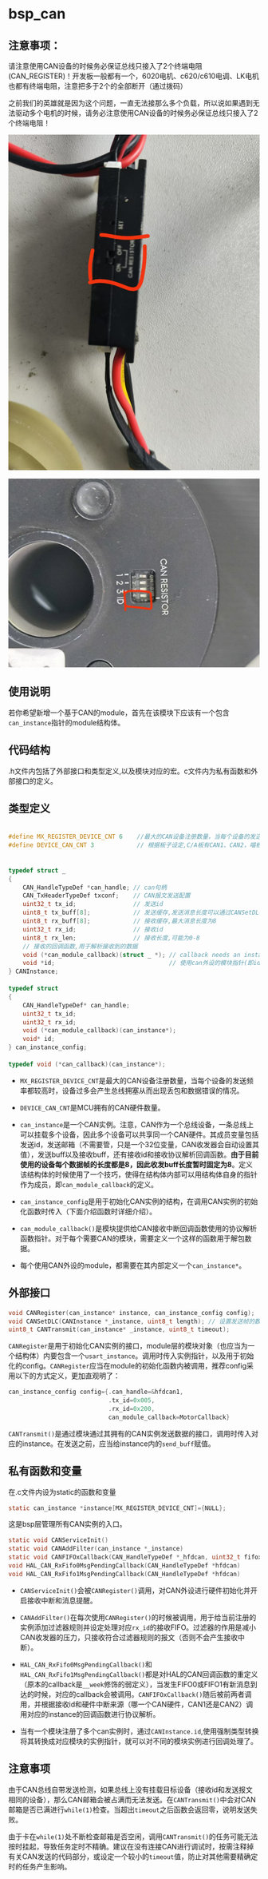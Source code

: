 # bsp_can

## 注意事项：
请注意使用CAN设备的时候务必保证总线只接入了2个终端电阻(CAN_REGISTER)！开发板一般都有一个，6020电机、c620/c610电调、LK电机也都有终端电阻，注意把多于2个的全部断开（通过拨码）

之前我们的英雄就是因为这个问题，一直无法接那么多个负载，所以说如果遇到无法驱动多个电机的时候，请务必注意使用CAN设备的时候务必保证总线只接入了2个终端电阻！

 ![alt text](4885e7e577a034c68dac5305b6461ee.jpg)
 
 ![alt text](4dc8886ae9dce431ee1dd9b8d8b3b9c.jpg)

## 使用说明

若你希望新增一个基于CAN的module，首先在该模块下应该有一个包含`can_instance`指针的module结构体。

## 代码结构

.h文件内包括了外部接口和类型定义,以及模块对应的宏。c文件内为私有函数和外部接口的定义。

## 类型定义

```c

#define MX_REGISTER_DEVICE_CNT 6    //最大的CAN设备注册数量，当每个设备的发送频率都较高时，设备过多会产生总线拥塞从而出现丢包和数据错误的情况。(合适数量为4-6)
#define DEVICE_CAN_CNT 3            // 根据板子设定,C/A板有CAN1、CAN2，喵板有CAN1、CAN2、CAN3


typedef struct _
{
    CAN_HandleTypeDef *can_handle; // can句柄
    CAN_TxHeaderTypeDef txconf;    // CAN报文发送配置
    uint32_t tx_id;                // 发送id
    uint8_t tx_buff[8];            // 发送缓存,发送消息长度可以通过CANSetDLC()设定,最大为8
    uint8_t rx_buff[8];            // 接收缓存,最大消息长度为8
    uint32_t rx_id;                // 接收id
    uint8_t rx_len;                // 接收长度,可能为0-8
    // 接收的回调函数,用于解析接收到的数据
    void (*can_module_callback)(struct _ *); // callback needs an instance to tell among registered ones
    void *id;                                // 使用can外设的模块指针(即id指向的模块拥有此can实例,是父子关系)
} CANInstance;

typedef struct 
{
    CAN_HandleTypeDef* can_handle;
    uint32_t tx_id;
    uint32_t rx_id;
    void (*can_module_callback)(can_instance*);
    void* id;
} can_instance_config;

typedef void (*can_callback)(can_instance*);
```

- `MX_REGISTER_DEVICE_CNT`是最大的CAN设备注册数量，当每个设备的发送频率都较高时，设备过多会产生总线拥塞从而出现丢包和数据错误的情况。
- `DEVICE_CAN_CNT`是MCU拥有的CAN硬件数量。

- `can_instance`是一个CAN实例。注意，CAN作为一个总线设备，一条总线上可以挂载多个设备，因此多个设备可以共享同一个CAN硬件。其成员变量包括发送id，发送邮箱（不需要管，只是一个32位变量，CAN收发器会自动设置其值），发送buff以及接收buff，还有接收id和接收协议解析回调函数。**由于目前使用的设备每个数据帧的长度都是8，因此收发buff长度暂时固定为8**。定义该结构体的时候使用了一个技巧，使得在结构体内部可以用结构体自身的指针作为成员，即`can_module_callback`的定义。

- `can_instance_config`是用于初始化CAN实例的结构，在调用CAN实例的初始化函数时传入（下面介绍函数时详细介绍）。

- `can_module_callback()`是模块提供给CAN接收中断回调函数使用的协议解析函数指针。对于每个需要CAN的模块，需要定义一个这样的函数用于解包数据。
- 每个使用CAN外设的module，都需要在其内部定义一个`can_instance*`。


## 外部接口

```c
void CANRegister(can_instance* instance, can_instance_config config);
void CANSetDLC(CANInstance *_instance, uint8_t length); // 设置发送帧的数据长度
uint8_t CANTransmit(can_instance* _instance, uint8_t timeout);
```

`CANRegister`是用于初始化CAN实例的接口，module层的模块对象（也应当为一个结构体）内要包含一个`usart_instance`。调用时传入实例指针，以及用于初始化的config。`CANRegister`应当在module的初始化函数内被调用，推荐config采用以下的方式定义，更加直观明了：

```c
can_instance_config config={.can_handle=&hfdcan1,
							.tx_id=0x005,
							.rx_id=0x200,
							can_module_callback=MotorCallback}
```

`CANTransmit()`是通过模块通过其拥有的CAN实例发送数据的接口，调用时传入对应的instance。在发送之前，应当给instance内的`send_buff`赋值。

## 私有函数和变量

在.c文件内设为static的函数和变量

```c
static can_instance *instance[MX_REGISTER_DEVICE_CNT]={NULL};
```

这是bsp层管理所有CAN实例的入口。

```c
static void CANServiceInit()
static void CANAddFilter(can_instance *_instance)
static void CANFIFOxCallback(CAN_HandleTypeDef *_hfdcan, uint32_t fifox)
void HAL_CAN_RxFifo0MsgPendingCallback(CAN_HandleTypeDef *hfdcan)
void HAL_CAN_RxFifo1MsgPendingCallback(CAN_HandleTypeDef *hfdcan)
```

- `CANServiceInit()`会被`CANRegister()`调用，对CAN外设进行硬件初始化并开启接收中断和消息提醒。

- `CANAddFilter()`在每次使用`CANRegister()`的时候被调用，用于给当前注册的实例添加过滤器规则并设定处理对应`rx_id`的接收FIFO。过滤器的作用是减小CAN收发器的压力，只接收符合过滤器规则的报文（否则不会产生接收中断）。

- `HAL_CAN_RxFifo0MsgPendingCallback()`和`HAL_CAN_RxFifo1MsgPendingCallback()`都是对HAL的CAN回调函数的重定义（原本的callback是`__week`修饰的弱定义），当发生FIFO0或FIFO1有新消息到达的时候，对应的callback会被调用。`CANFIFOxCallback()`随后被前两者调用，并根据接收id和硬件中断来源（哪一个CAN硬件，CAN1还是CAN2）调用对应的instance的回调函数进行协议解析。

- 当有一个模块注册了多个can实例时，通过`CANInstance.id`,使用强制类型转换将其转换成对应模块的实例指针，就可以对不同的模块实例进行回调处理了。

## 注意事项

由于CAN总线自带发送检测，如果总线上没有挂载目标设备（接收id和发送报文相同的设备），那么CAN邮箱会被占满而无法发送。在`CANTransmit()`中会对CAN邮箱是否已满进行`while(1)`检查。当超出`timeout`之后函数会返回零，说明发送失败。

由于卡在`while(1)`处不断检查邮箱是否空闲，调用`CANTransmit()`的任务可能无法按时挂起，导致任务定时不精确。建议在没有连接CAN进行调试时，按需注释掉有关CAN发送的代码部分，或设定一个较小的`timeout`值，防止对其他需要精确定时的任务产生影响。